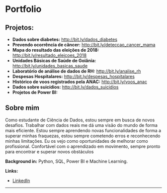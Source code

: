 # Portfolio

## Projetos:

* **Dados sobre diabetes:** http://bit.ly/dados_diabetes
* **Prevendo ocorrência de câncer:** http://bit.ly/deteccao_cancer_mama
* **Mapa do resultado das eleições de 2018:** http://bit.ly/resultado_eleicoes_2018
* **Unidades Básicas de Saúde de Goiânia:** http://bit.ly/unidades_basicas_saude
* **Laboratório de análise de dados de RH:**  http://bit.ly/analise_rh
* **Despesas Hospitalares:**  http://bit.ly/despesas_hospitalares
* **Histórico de voos registrados pela ANAC:**  http://bit.ly/voos_anac
* **Dados sobre suicídios:**  http://bit.ly/dados_suicidios
* **Projetos de Power BI:**


## Sobre mim

Como estudante de Ciência de Dados, estou sempre em busca de novos desafios. Trabalhar com dados reais me dá uma visão do mundo de forma mais eficiente. Estou sempre aprendendo novas funcionalidades de forma a superar minhas fraquezas, estou sempre cometendo erros e reconhecendo minhas limitações. Eu os vejo como oportunidades de melhorar como profissional. Confortável com o aprendizado em movimento, sempre pronto para encontrar e superar novos obstáculos


**Background in:** Python, SQL, Power BI e Machine Learning.

**Links:**
* [LinkedIn](https://www.linkedin.com/in/allanbraquiel/)

---
